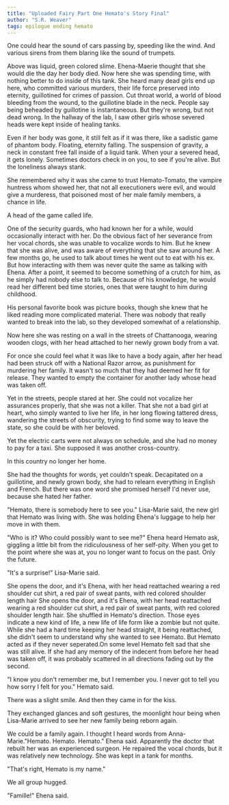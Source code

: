 ```yaml
---
title: "Uploaded Fairy Part One Hemato's Story Final"
author: "S.R. Weaver"
tags: epilogue ending hemato
---
```

One could hear the sound of cars passing by, speeding like the wind. And various sirens from them blaring like the sound of trumpets.

Above was liquid, green colored slime. Ehena-Maerie thought that she would die the day her body died. Now here she was spending time, with nothing better to do inside of this tank. She heard many dead girls end up here, who committed various murders, their life force preserved into eternity, guillotined for crimes of passion. Cut throat world, a world of blood bleeding from the wound, to the guillotine blade in the neck. People say being beheaded by guillotine is instantaneous. But they're wrong, but not dead wrong. In the hallway of the lab, I saw other girls whose severed heads were kept inside of healing tanks.

Even if her body was gone, it still felt as if it was there, like a sadistic game of phantom body. Floating, eternity falling. The suspension of gravity, a neck in constant free fall inside of a liquid tank. When your a severed head, it gets lonely. Sometimes doctors check in on you, to see if you're alive. But the loneliness always stank.

She remembered why it was she came to trust Hemato-Tomato, the vampire huntress whom showed her, that not all executioners were evil, and would give a murderess, that poisoned most of her male family members, a chance in life.

A head of the game called life.

One of the security guards, who had known her for a while, would occasionally interact with her. Do the obvious fact of her severance from her vocal chords, she was unable to vocalize words to him. But he knew that she was alive, and was aware of everything that she saw around her. A few months go, he used to talk about times he went out to eat with his ex. But how interacting with them was never quite the same as talking with Ehena. After a point, it seemed to become something of a crutch for him, as he simply had nobody else to talk to. Because of his knowledge, he would read her different bed time stories, ones that were taught to him during childhood.

His personal favorite book was picture books, though she knew that he liked reading more complicated material. There was nobody that really wanted to break into the lab, so they developed somewhat of a relationship.

Now here she was resting on a wall in the streets of Chattanooga, wearing wooden clogs, with her head attached to her newly grown body from a vat.

For once she could feel what it was like to have a body again, after her head had been struck off with a National Razor arrow, as punishment for murdering her family. It wasn't so much that they had deemed her fit for release. They wanted to empty the container for another lady whose head was taken off.

Yet in the streets, people stared at her. She could not vocalize her assurances properly, that she was not a killer. That she not a bad girl at heart, who simply wanted to live her life, in her long flowing tattered dress, wandering the streets of obscurity, trying to find some way to leave the state, so she could be with her beloved.

Yet the electric carts were not always on schedule, and she had no money to pay for a taxi. She supposed it was another cross-country.

In this country no longer her home.

She had the thoughts for words, yet couldn't speak. Decapitated on a guillotine, and newly grown body, she had to relearn everything in English and French. But there was one word she promised herself I'd never use, because she hated her father.

"Hemato, there is somebody here to see you." Lisa-Marie said, the new girl that Hemato was living with. She was holding Ehena's luggage to help her move in with them.

"Who is it? Who could possibly want to see me?" Ehena heard Hemato ask, giggling a little bit from the ridiculousness of her self-pity. When you get to the point where she was at, you no longer want to focus on the past. Only the future.

"It's a surprise!" Lisa-Marie said.

She opens the door, and it's Ehena, with her head reattached wearing a red shoulder cut shirt, a red pair of sweat pants, with red colored shoulder length hair
She opens the door, and it's Ehena, with her head reattached wearing a red shoulder cut shirt, a red pair of sweat pants, with red colored shoulder length hair. She shuffled in Hemato's direction. Those eyes indicate a new kind of life, a new life of life form like a zombie but not quite. While she had a hard time keeping her head straight, it being reattached, she didn't seem to understand why she wanted to see Hemato. But Hemato acted as if they never seperated.On some level Hemato felt sad that she was still alive. If she had any memory of the indecent from before her head was taken off, it was probably scattered in all directions fading out by the second.

"I know you don't remember me, but I remember you. I never got to tell you how sorry I felt for you." Hemato said.

There was a slight smile. And then they came in for the kiss.


They exchanged glances and soft gestures, the moonlight hour being when Lisa-Marie arrived to see her new family being reborn again.

We could be a family again. I thought I heard words from Anna-Marie."Hemato. Hemato. Hemato." Ehena said. Apparently the doctor that rebuilt her was an experienced surgeon. He repaired the vocal chords, but it was relatively new technology. She was kept in a tank for months.

"That's right, Hemato is my name."

We all group hugged.

"Famille!" Ehena said.
